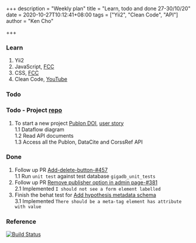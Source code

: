 +++
description = "Weekly plan"
title = "Learn, todo and done 27-30/10/20"
date = 2020-10-27T10:12:41+08:00
tags = ["Yii2", "Clean Code", "API"]
author = "Ken Cho"

+++  
### Learn
1. Yii2
2. JavaScript, [FCC](https://www.freecodecamp.org/learn/)
3. CSS, [FCC](https://www.freecodecamp.org/learn/)
4. Clean Code, [YouTube](https://www.youtube.com/watch?v=7EmboKQH8lM)

### Todo
    
### Todo - Project [repo](https://github.com/kencho51/test/tree/develop/mint_doi)
1. To start a new project [Publon DOI](https://drive.google.com/file/d/1bCUUq86WwNko8u1JImGmj96s3Rqv0Ldj/view?usp=sharing), [user story](https://docs.google.com/document/d/1CopK9e9QclOd91WRN1LREEBefMDb5cWoHiElj3IfKLc/edit#heading=h.2b6t0w755r3s)  
    1.1 Dataflow diagram  
    1.2 Read API documents  
    1.3 Access all the Publon, DataCite and CorssRef API  
    
### Done
1. Follow up PR [Add-delete-button-#457](https://github.com/gigascience/gigadb-website/pull/503)  
    1.1 Run `unit test` against test database `gigadb_unit_tests`
2. Follow up PR [Remove publisher option in admin page-#381](https://github.com/gigascience/gigadb-website/pull/507)  
    2.1 Implemented `I should not see a form element labelled`
3. Finish the behat test for [Add hypothesis metadata schema](https://github.com/gigascience/gigadb-website/pull/516)  
    3.1 Implemented `There should be a meta-tag element has attribute with value`
    

### Reference


[![Build Status](https://travis-ci.org/kencho51/gigathing.svg?branch=master)](https://travis-ci.org/kencho51/gigathing)


